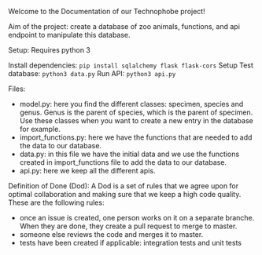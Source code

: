 Welcome to the Documentation of our Technophobe project!

Aim of the project: create a database of zoo animals, functions, and api endpoint to manipulate this database.

Setup:
Requires python 3

Install dependencies:
`pip install sqlalchemy flask flask-cors`
Setup Test database:
`python3 data.py`
Run API:
`python3 api.py`



Files:
- model.py: here you find the different classes: specimen, species and genus. Genus is the parent of species, which is the parent of specimen. Use these classes when you want to create a new entry in the database for example. 
- import_functions.py: here we have the functions that are needed to add the data to our database. 
- data.py: in this file we have the initial data and we use the functions created in import_functions file to add the data to our database.  
- api.py: here we keep all the different apis. 

Definition of Done (Dod):
A Dod is a set of rules that we agree upon for optimal collaboration and making sure that we keep a high code quality. These are the following rules:
- once an issue is created, one person works on it on a separate branche. When they are done, they create a pull request to merge to master. 
- someone else reviews the code and merges it to master. 
- tests have been created if applicable: integration tests and unit tests

